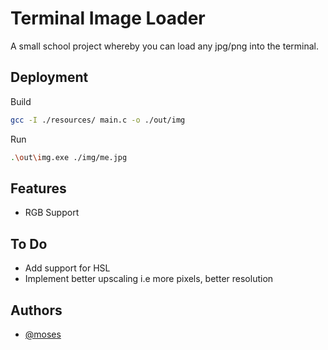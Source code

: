 
# Terminal Image Loader

A small school project whereby you can load any jpg/png into the terminal.



## Deployment

Build
```bash
gcc -I ./resources/ main.c -o ./out/img
```

Run
```bash
.\out\img.exe ./img/me.jpg
```


## Features

- RGB Support

## To Do

- Add support for HSL
- Implement better upscaling i.e more pixels, better resolution


## Authors

- [@moses](https://github.com/glocation87)


